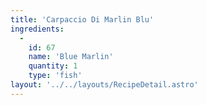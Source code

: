 ```yaml
---
title: 'Carpaccio Di Marlin Blu'
ingredients:
  -
    id: 67
    name: 'Blue Marlin'
    quantity: 1
    type: 'fish'
layout: '../../layouts/RecipeDetail.astro'
---
```

